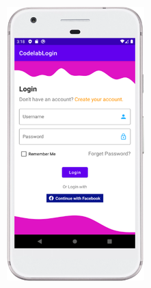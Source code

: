 <img src="https://github.com/thantsin4ung/AdmodCodelab/blob/master/CodelabLogin/screenshot/device-2020-04-16-153113.png" width="320" height="640">
